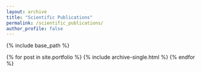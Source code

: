 ```yaml
---
layout: archive
title: "Scientific Publications"
permalink: /scientific_publications/
author_profile: false
---
```


{% include base_path %}


{% for post in site.portfolio %}
  {% include archive-single.html %}
{% endfor %}

